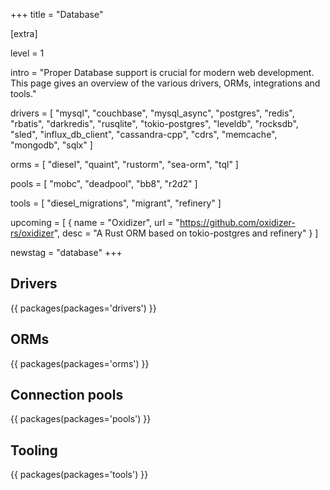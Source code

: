 +++
title = "Database"

[extra]

level = 1

intro = "Proper Database support is crucial for modern web development. This page gives an overview of the various drivers, ORMs, integrations and tools."

drivers = [
  "mysql",
  "couchbase",
  "mysql_async",
  "postgres",
  "redis",
  "rbatis",
  "darkredis",
  "rusqlite",
  "tokio-postgres",
  "leveldb",
  "rocksdb",
  "sled",
  "influx_db_client",
  "cassandra-cpp",
  "cdrs",
  "memcache",
  "mongodb",
  "sqlx"
]

orms = [
  "diesel",
  "quaint",
  "rustorm",
  "sea-orm",
  "tql"
]

pools = [
    "mobc",
    "deadpool",
    "bb8",
    "r2d2"
]

tools = [
  "diesel_migrations",
  "migrant",
  "refinery"
]

upcoming = [
  { name = "Oxidizer", url = "https://github.com/oxidizer-rs/oxidizer", desc = "A Rust ORM based on tokio-postgres and refinery" }
]

newstag = "database"
+++

<h2 id="drivers">Drivers</h2>

{{ packages(packages='drivers') }}

<h2 id="orms">ORMs</h2>

{{ packages(packages='orms') }}

<h2 id="pools">Connection pools</h2>

{{ packages(packages='pools') }}

<h2 id="tooling">Tooling</h2>

{{ packages(packages='tools') }}
